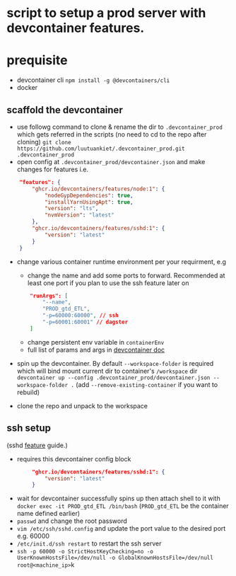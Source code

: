 # script to setup a prod server with devcontainer features.

# prequisite
- devcontainer cli `npm install -g @devcontainers/cli`
- docker



## scaffold the devcontainer 
- use followg command to clone & rename the dir to `.devcontainer_prod` which gets referred in the scripts (no need to cd to the repo after cloning)
`git clone https://github.com/luutuankiet/.devcontainer_prod.git .devcontainer_prod` 
- open config at  `.devcontainer_prod/devcontainer.json` and make changes for features i.e.
```json
	"features": {
		"ghcr.io/devcontainers/features/node:1": {
			"nodeGypDependencies": true,
			"installYarnUsingApt": true,
			"version": "lts",
			"nvmVersion": "latest"
		},
		"ghcr.io/devcontainers/features/sshd:1": {
			"version": "latest"
		}
    }
```
- change various container runtime environment per your requirment, e.g 
	- change the name and add some ports to forward. Recommended at least one port if you plan to use the ssh feature later on
	```json
		"runArgs": [
			"--name",
			"PROD_gtd_ETL",
			"-p=60000:60000", // ssh
			"-p=60001:60001" // dagster
		]
	```
	- change persistent env variable in `containerEnv`
	- full list of params and args in [devcontainer doc](https://containers.dev/implementors/json_reference/)


- spin up the devcontainer. By default `--workspace-folder` is required which will bind mount current dir to container's `/workspace` dir
 `devcontainer up --config .devcontainer_prod/devcontainer.json --workspace-folder .`
(add `--remove-existing-container` if you want to rebuild)
- clone the repo and unpack to the workspace

## ssh setup
(sshd [feature](https://github.com/devcontainers/features/tree/main/src/sshd) guide.)
- requires this devcontainer config block
```json
		"ghcr.io/devcontainers/features/sshd:1": {
			"version": "latest"
		}
```
- wait for devcontainer successfully spins up then attach shell to it with `docker exec -it PROD_gtd_ETL /bin/bash` (`PROD_gtd_ETL` be the container name defined earlier)
- `passwd` and change the root password
- `vim /etc/ssh/sshd.config` and update the port value to the desired port e.g. 60000
- `/etc/init.d/ssh restart` to restart the ssh server
- `ssh -p 60000 -o StrictHostKeyChecking=no -o UserKnownHostsFile=/dev/null -o GlobalKnownHostsFile=/dev/null root@<machine_ip>`k